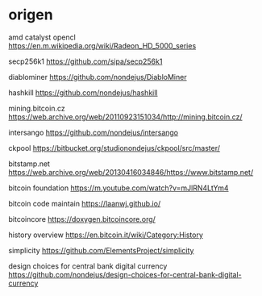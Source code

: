 origen
======

amd catalyst opencl 
https://en.m.wikipedia.org/wiki/Radeon_HD_5000_series

secp256k1
https://github.com/sipa/secp256k1

diablominer
https://github.com/nondejus/DiabloMiner

hashkill
https://github.com/nondejus/hashkill

mining.bitcoin.cz 
https://web.archive.org/web/20110923151034/http://mining.bitcoin.cz/

intersango 
https://github.com/nondejus/intersango

ckpool
https://bitbucket.org/studionondejus/ckpool/src/master/

bitstamp.net 
https://web.archive.org/web/20130416034846/https://www.bitstamp.net/

bitcoin foundation 
https://m.youtube.com/watch?v=mJlRN4LtYm4

bitcoin code maintain
https://laanwj.github.io/

bitcoincore
https://doxygen.bitcoincore.org/

history overview
https://en.bitcoin.it/wiki/Category:History

simplicity
https://github.com/ElementsProject/simplicity

design choices for central bank digital currency
https://github.com/nondejus/design-choices-for-central-bank-digital-currency
